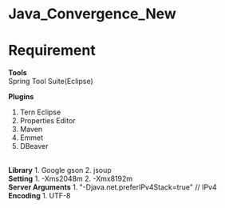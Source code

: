 # Java_Convergence_New
# Requirement
<b>Tools</b><br>
Spring Tool Suite(Eclipse)

<b>Plugins</b>
1. Tern Eclipse
2. Properties Editor
3. Maven
4. Emmet
5. DBeaver
<br>
<b>Library</b>
1. Google gson
2. jsoup
<br>
<b>Setting</b>
1. -Xms2048m
2. -Xmx8192m
<br>
<b>Server Arguments</b>
1. "-Djava.net.preferIPv4Stack=true" // IPv4
<br>
<b>Encoding</b>
1. UTF-8
